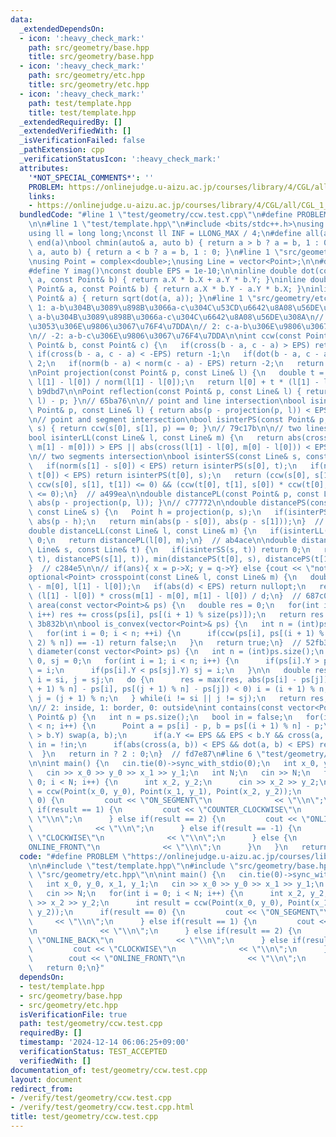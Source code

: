 ```yaml
---
data:
  _extendedDependsOn:
  - icon: ':heavy_check_mark:'
    path: src/geometry/base.hpp
    title: src/geometry/base.hpp
  - icon: ':heavy_check_mark:'
    path: src/geometry/etc.hpp
    title: src/geometry/etc.hpp
  - icon: ':heavy_check_mark:'
    path: test/template.hpp
    title: test/template.hpp
  _extendedRequiredBy: []
  _extendedVerifiedWith: []
  _isVerificationFailed: false
  _pathExtension: cpp
  _verificationStatusIcon: ':heavy_check_mark:'
  attributes:
    '*NOT_SPECIAL_COMMENTS*': ''
    PROBLEM: https://onlinejudge.u-aizu.ac.jp/courses/library/4/CGL/all/CGL_1_C
    links:
    - https://onlinejudge.u-aizu.ac.jp/courses/library/4/CGL/all/CGL_1_C
  bundledCode: "#line 1 \"test/geometry/ccw.test.cpp\"\n#define PROBLEM \"https://onlinejudge.u-aizu.ac.jp/courses/library/4/CGL/all/CGL_1_C\"\
    \n\n#line 1 \"test/template.hpp\"\n#include <bits/stdc++.h>\nusing namespace std;\n\
    using ll = long long;\nconst ll INF = LLONG_MAX / 4;\n#define all(a) begin(a),\
    \ end(a)\nbool chmin(auto& a, auto b) { return a > b ? a = b, 1 : 0; }\nbool chmax(auto&\
    \ a, auto b) { return a < b ? a = b, 1 : 0; }\n#line 1 \"src/geometry/base.hpp\"\
    \nusing Point = complex<double>;\nusing Line = vector<Point>;\n\n#define X real()\n\
    #define Y imag()\nconst double EPS = 1e-10;\n\ninline double dot(const Point&\
    \ a, const Point& b) { return a.X * b.X + a.Y * b.Y; }\ninline double cross(const\
    \ Point& a, const Point& b) { return a.X * b.Y - a.Y * b.X; }\ninline double abs(const\
    \ Point& a) { return sqrt(dot(a, a)); }\n#line 1 \"src/geometry/etc.hpp\"\n//\
    \ 1: a-b\u304B\u3089\u898B\u3066a-c\u304C\u53CD\u6642\u8A08\u56DE\u308A\n// -1:\
    \ a-b\u304B\u3089\u898B\u3066a-c\u304C\u6642\u8A08\u56DE\u308A\n// 0: a-c-b\u304C\
    \u3053\u306E\u9806\u3067\u76F4\u7DDA\n// 2: c-a-b\u306E\u9806\u3067\u76F4\u7DDA\
    \n// -2: a-b-c\u306E\u9806\u3067\u76F4\u7DDA\n\nint ccw(const Point& a, const\
    \ Point& b, const Point& c) {\n   if(cross(b - a, c - a) > EPS) return 1;\n  \
    \ if(cross(b - a, c - a) < -EPS) return -1;\n   if(dot(b - a, c - a) < -EPS) return\
    \ 2;\n   if(norm(b - a) < norm(c - a) - EPS) return -2;\n   return 0;\n}  // 6f1927\n\
    \nPoint projection(const Point& p, const Line& l) {\n   double t = dot(p - l[0],\
    \ l[1] - l[0]) / norm(l[1] - l[0]);\n   return l[0] + t * (l[1] - l[0]);\n}  //\
    \ b9dbd7\n\nPoint reflection(const Point& p, const Line& l) { return 2.0 * projection(p,\
    \ l) - p; }\n// 65ba76\n\n// point and line intersection\nbool isinterPL(const\
    \ Point& p, const Line& l) { return abs(p - projection(p, l)) < EPS; }\n// e9d393\n\
    \n// point and segment intersection\nbool isinterPS(const Point& p, const Line&\
    \ s) { return ccw(s[0], s[1], p) == 0; }\n// 79c17b\n\n// two lines intersection\n\
    bool isinterLL(const Line& l, const Line& m) {\n   return abs(cross(l[1] - l[0],\
    \ m[1] - m[0])) > EPS || abs(cross(l[1] - l[0], m[0] - l[0])) < EPS;\n}  // b58dbd\n\
    \n// two segments intersection\nbool isinterSS(const Line& s, const Line& t) {\n\
    \   if(norm(s[1] - s[0]) < EPS) return isinterPS(s[0], t);\n   if(norm(t[1] -\
    \ t[0]) < EPS) return isinterPS(t[0], s);\n   return (ccw(s[0], s[1], t[0]) *\
    \ ccw(s[0], s[1], t[1]) <= 0) && (ccw(t[0], t[1], s[0]) * ccw(t[0], t[1], s[1])\
    \ <= 0);\n}  // a499ea\n\ndouble distancePL(const Point& p, const Line& l) { return\
    \ abs(p - projection(p, l)); }\n// c77772\n\ndouble distancePS(const Point& p,\
    \ const Line& s) {\n   Point h = projection(p, s);\n   if(isinterPS(h, s)) return\
    \ abs(p - h);\n   return min(abs(p - s[0]), abs(p - s[1]));\n}  // 3bd780\n\n\
    double distanceLL(const Line& l, const Line& m) {\n   if(isinterLL(l, m)) return\
    \ 0;\n   return distancePL(l[0], m);\n}  // ab4ace\n\ndouble distanceSS(const\
    \ Line& s, const Line& t) {\n   if(isinterSS(s, t)) return 0;\n   return min(min(distancePS(s[0],\
    \ t), distancePS(s[1], t)), min(distancePS(t[0], s), distancePS(t[1], s)));\n\
    }  // c284e5\n\n// if(ans){ x = p->X; y = q->Y} else {cout << \"not cross\"}\n\
    optional<Point> crosspoint(const Line& l, const Line& m) {\n   double d = cross(m[1]\
    \ - m[0], l[1] - l[0]);\n   if(abs(d) < EPS) return nullopt;\n   return l[0] +\
    \ (l[1] - l[0]) * cross(m[1] - m[0], m[1] - l[0]) / d;\n}  // 687c0c\n\ndouble\
    \ area(const vector<Point>& ps) {\n   double res = 0;\n   for(int i = 0; i < size(ps);\
    \ i++) res += cross(ps[i], ps[(i + 1) % size(ps)]);\n   return res / 2;\n}  //\
    \ 3b832b\n\nbool is_convex(vector<Point>& ps) {\n   int n = (int)ps.size();\n\
    \   for(int i = 0; i < n; ++i) {\n      if(ccw(ps[i], ps[(i + 1) % n], ps[(i +\
    \ 2) % n]) == -1) return false;\n   }\n   return true;\n}  // 52fb34\n\ndouble\
    \ diameter(const vector<Point> ps) {\n   int n = (int)ps.size();\n   int si =\
    \ 0, sj = 0;\n   for(int i = 1; i < n; i++) {\n      if(ps[i].Y > ps[si].Y) si\
    \ = i;\n      if(ps[i].Y < ps[sj].Y) sj = i;\n   }\n\n   double res = 0;\n   int\
    \ i = si, j = sj;\n   do {\n      res = max(res, abs(ps[i] - ps[j]));\n      if(cross(ps[(i\
    \ + 1) % n] - ps[i], ps[(j + 1) % n] - ps[j]) < 0) i = (i + 1) % n;\n      else\
    \ j = (j + 1) % n;\n   } while(i != si || j != sj);\n   return res;\n}  // ea6b63\n\
    \n// 2: inside, 1: border, 0: outside\nint contains(const vector<Point>& ps, const\
    \ Point& p) {\n   int n = ps.size();\n   bool in = false;\n   for(int i = 0; i\
    \ < n; i++) {\n      Point a = ps[i] - p, b = ps[(i + 1) % n] - p;\n      if(a.Y\
    \ > b.Y) swap(a, b);\n      if(a.Y <= EPS && EPS < b.Y && cross(a, b) < -EPS)\
    \ in = !in;\n      if(abs(cross(a, b)) < EPS && dot(a, b) < EPS) return 1;\n \
    \  }\n   return in ? 2 : 0;\n}  // fd7e87\n#line 6 \"test/geometry/ccw.test.cpp\"\
    \n\nint main() {\n   cin.tie(0)->sync_with_stdio(0);\n   int x_0, y_0, x_1, y_1;\n\
    \   cin >> x_0 >> y_0 >> x_1 >> y_1;\n   int N;\n   cin >> N;\n   for(int i =\
    \ 0; i < N; i++) {\n      int x_2, y_2;\n      cin >> x_2 >> y_2;\n      int result\
    \ = ccw(Point(x_0, y_0), Point(x_1, y_1), Point(x_2, y_2));\n      if(result ==\
    \ 0) {\n         cout << \"ON_SEGMENT\"\n              << \"\\n\";\n      } else\
    \ if(result == 1) {\n         cout << \"COUNTER_CLOCKWISE\"\n              <<\
    \ \"\\n\";\n      } else if(result == 2) {\n         cout << \"ONLINE_BACK\"\n\
    \              << \"\\n\";\n      } else if(result == -1) {\n         cout <<\
    \ \"CLOCKWISE\"\n              << \"\\n\";\n      } else {\n         cout << \"\
    ONLINE_FRONT\"\n              << \"\\n\";\n      }\n   }\n   return 0;\n}\n"
  code: "#define PROBLEM \"https://onlinejudge.u-aizu.ac.jp/courses/library/4/CGL/all/CGL_1_C\"\
    \n\n#include \"test/template.hpp\"\n#include \"src/geometry/base.hpp\"\n#include\
    \ \"src/geometry/etc.hpp\"\n\nint main() {\n   cin.tie(0)->sync_with_stdio(0);\n\
    \   int x_0, y_0, x_1, y_1;\n   cin >> x_0 >> y_0 >> x_1 >> y_1;\n   int N;\n\
    \   cin >> N;\n   for(int i = 0; i < N; i++) {\n      int x_2, y_2;\n      cin\
    \ >> x_2 >> y_2;\n      int result = ccw(Point(x_0, y_0), Point(x_1, y_1), Point(x_2,\
    \ y_2));\n      if(result == 0) {\n         cout << \"ON_SEGMENT\"\n         \
    \     << \"\\n\";\n      } else if(result == 1) {\n         cout << \"COUNTER_CLOCKWISE\"\
    \n              << \"\\n\";\n      } else if(result == 2) {\n         cout <<\
    \ \"ONLINE_BACK\"\n              << \"\\n\";\n      } else if(result == -1) {\n\
    \         cout << \"CLOCKWISE\"\n              << \"\\n\";\n      } else {\n \
    \        cout << \"ONLINE_FRONT\"\n              << \"\\n\";\n      }\n   }\n\
    \   return 0;\n}"
  dependsOn:
  - test/template.hpp
  - src/geometry/base.hpp
  - src/geometry/etc.hpp
  isVerificationFile: true
  path: test/geometry/ccw.test.cpp
  requiredBy: []
  timestamp: '2024-12-14 06:06:25+09:00'
  verificationStatus: TEST_ACCEPTED
  verifiedWith: []
documentation_of: test/geometry/ccw.test.cpp
layout: document
redirect_from:
- /verify/test/geometry/ccw.test.cpp
- /verify/test/geometry/ccw.test.cpp.html
title: test/geometry/ccw.test.cpp
---
```

